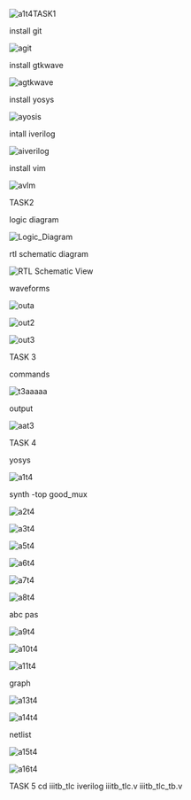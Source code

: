 ![a1t4](https://github.com/Adarshkulal/adarshvdi/assets/149968080/65701551-763b-4f4d-8528-084b8bd5e9ce)TASK1

install git








![agit](https://github.com/Adarshkulal/adarshvdi/assets/149968080/844351d6-d257-4aca-ae8c-cbf924360e67)

install gtkwave









![agtkwave](https://github.com/Adarshkulal/adarshvdi/assets/149968080/a5551573-ce2a-453c-b480-a336eb512df8)

install yosys









![ayosis](https://github.com/Adarshkulal/adarshvdi/assets/149968080/2864f1af-1fa5-4aa3-9d2d-49f0763e7494)

intall iverilog









![aiverilog](https://github.com/Adarshkulal/adarshvdi/assets/149968080/f82322ff-8023-4d7b-8e5c-2cec212930bd)


install vim









![avlm](https://github.com/Adarshkulal/adarshvdi/assets/149968080/702f27e2-89f6-49a0-89a1-838a40320637)


TASK2

logic diagram









![Logic_Diagram](https://github.com/Adarshkulal/adarshvdi/assets/149968080/b143bb5d-b116-4106-a83f-085a2ff40864)

rtl schematic diagram









![RTL Schematic View](https://github.com/Adarshkulal/adarshvdi/assets/149968080/a6437613-a005-4e5c-9808-d9a55735a0a3)

waveforms









![outa](https://github.com/Adarshkulal/adarshvdi/assets/149968080/0ded7f13-a3cf-424b-9833-c90f23731d7b)









![out2](https://github.com/Adarshkulal/adarshvdi/assets/149968080/ba171e2f-fc3c-4ea4-ba8c-0b1a49134602)









![out3](https://github.com/Adarshkulal/adarshvdi/assets/149968080/a97aecfc-5616-4aad-b167-a6e68379fed1)

TASK 3

commands









![t3aaaaa](https://github.com/Adarshkulal/adarshvdi/assets/149968080/078c5e52-40fd-497f-91ac-61e2c3ef1705)

output









![aat3](https://github.com/Adarshkulal/adarshvdi/assets/149968080/163ca680-b55a-4208-9743-05e81b2d6160)

TASK 4

 yosys

 
 
 ![a1t4](https://github.com/Adarshkulal/adarshvdi/assets/149968080/0ebbe5c9-e9d1-4c9a-8b95-5e571b55c4d0)

 synth -top good_mux


 ![a2t4](https://github.com/Adarshkulal/adarshvdi/assets/149968080/ae867009-4dd0-490b-82cc-92720043bc8e)



![a3t4](https://github.com/Adarshkulal/adarshvdi/assets/149968080/f4b0e9df-c6ff-4ea8-8fd3-b5139c090199)



![a5t4](https://github.com/Adarshkulal/adarshvdi/assets/149968080/70466a66-1681-4df1-aef4-3989586132d2)




![a6t4](https://github.com/Adarshkulal/adarshvdi/assets/149968080/1d84f111-6bdf-4e9a-9fa1-9ebf878aaf7d)



![a7t4](https://github.com/Adarshkulal/adarshvdi/assets/149968080/6bae964a-3618-464f-b29c-05048403af44)



![a8t4](https://github.com/Adarshkulal/adarshvdi/assets/149968080/8294b295-b0dc-4420-bd5b-7274506d209b)

abc pas




![a9t4](https://github.com/Adarshkulal/adarshvdi/assets/149968080/c486c357-fadf-481a-bdfb-545810f1a83b)



![a10t4](https://github.com/Adarshkulal/adarshvdi/assets/149968080/9574e295-543f-4fef-81b6-37ef4e094d30)



![a11t4](https://github.com/Adarshkulal/adarshvdi/assets/149968080/aba15ba8-2729-496b-83fd-acacef6989e8)


graph

![a13t4](https://github.com/Adarshkulal/adarshvdi/assets/149968080/2cdf642b-cb37-4170-ada2-fd6093634fd0)




![a14t4](https://github.com/Adarshkulal/adarshvdi/assets/149968080/4d203853-d3f0-47cc-9908-8355d71579bd)

netlist


![a15t4](https://github.com/Adarshkulal/adarshvdi/assets/149968080/e25c8c28-9639-460c-acff-efd5e77fcd4a)



![a16t4](https://github.com/Adarshkulal/adarshvdi/assets/149968080/369a7fc4-87dd-4c18-9a55-28c0209a0dab)



TASK 5
cd iiitb_tlc
iverilog iiitb_tlc.v iiitb_tlc_tb.v

